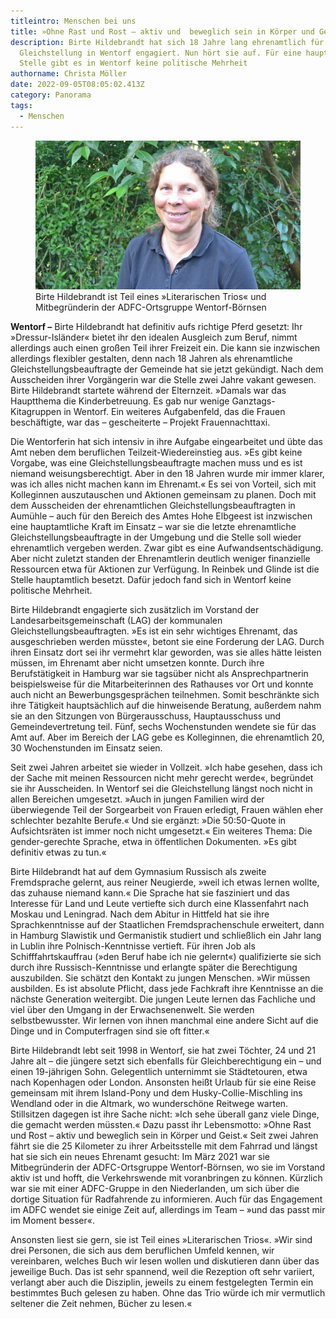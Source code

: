 ```yaml
---
titleintro: Menschen bei uns
title: »Ohne Rast und Rost – aktiv und  beweglich sein in Körper und Geist«
description: Birte Hildebrandt hat sich 18 Jahre lang ehrenamtlich für das Thema
  Gleichstellung in Wentorf engagiert. Nun hört sie auf. Für eine hauptamtliche
  Stelle gibt es in Wentorf keine politische Mehrheit
authorname: Christa Möller
date: 2022-09-05T08:05:02.413Z
category: Panorama
tags:
  - Menschen
---
```

<figure>
  <img src="/static/media/2022-09-05-hildebrandt-birte.jpg">
  <figcaption>
Birte Hildebrandt ist Teil eines »Literarischen Trios« und Mitbegründerin der ADFC-Ortsgruppe Wentorf-Börnsen     
   
  </figcaption>
</figure>



**Wentorf –** Birte Hildebrandt hat definitiv aufs richtige Pferd gesetzt: Ihr »Dressur-Isländer« bietet ihr den idealen Ausgleich zum Beruf, nimmt allerdings auch einen großen Teil ihrer Freizeit ein. Die kann sie inzwischen allerdings flexibler gestalten, denn nach 18 Jahren als ehrenamtliche Gleichstellungsbeauftragte der Gemeinde hat sie jetzt gekündigt. Nach dem Ausscheiden ihrer Vorgängerin war die Stelle zwei Jahre vakant gewesen. Birte Hildebrandt startete während der Elternzeit. »Damals war das Hauptthema die Kinderbetreuung. Es gab nur wenige Ganztags-Kitagruppen in Wentorf. Ein weiteres Aufgabenfeld, das die Frauen beschäftigte, war das – gescheiterte – Projekt Frauennachttaxi. 

Die Wentorferin hat sich intensiv in ihre Aufgabe eingearbeitet und übte das Amt neben dem beruflichen Teilzeit-Wiedereinstieg aus. »Es gibt keine Vorgabe, was eine Gleichstellungsbeauftragte machen muss und es ist niemand weisungsberechtigt. Aber in den 18 Jahren wurde mir immer klarer, was ich alles nicht machen kann im Ehrenamt.« Es sei von Vorteil, sich mit Kolleginnen auszutauschen und Aktionen gemeinsam zu planen. Doch mit dem Ausscheiden der ehrenamtlichen Gleichstellungsbeauftragten in Aumühle – auch für den Bereich des Amtes Hohe Elbgeest ist inzwischen eine hauptamtliche Kraft im Einsatz – war sie die letzte ehrenamtliche Gleichstellungsbeauftragte in der Umgebung und die Stelle soll wieder ehrenamtlich vergeben werden. Zwar gibt es eine Aufwandsentschädigung. Aber nicht zuletzt standen der Ehrenamtlerin deutlich weniger finanzielle Ressourcen etwa für Aktionen zur Verfügung. In Reinbek und Glinde ist die Stelle hauptamtlich besetzt. Dafür jedoch fand sich in Wentorf keine politische Mehrheit. 

Birte Hildebrandt engagierte sich zusätzlich im Vorstand der Landesarbeitsgemeinschaft (LAG) der kommunalen Gleichstellungsbeauftragten. »Es ist ein sehr wichtiges Ehrenamt, das ausgeschrieben werden müsste«, betont sie eine Forderung der LAG. Durch ihren Einsatz dort sei ihr vermehrt klar geworden, was sie alles hätte leisten müssen, im Ehrenamt aber nicht umsetzen konnte. Durch ihre Berufstätigkeit in Hamburg war sie tagsüber nicht als Ansprechpartnerin beispielsweise für die Mitarbeiterinnen des Rathauses vor Ort und konnte auch nicht an Bewerbungsgesprächen teilnehmen. Somit beschränkte sich ihre Tätigkeit hauptsächlich auf die hinweisende Beratung, außerdem nahm sie an den Sitzungen von Bürgerausschuss, Hauptausschuss und Gemeindevertretung teil. Fünf, sechs Wochenstunden wendete sie für das Amt auf. Aber im Bereich der LAG gebe es Kolleginnen, die ehrenamtlich 20, 30 Wochenstunden im Einsatz seien. 

Seit zwei Jahren arbeitet sie wieder in Vollzeit. »Ich habe gesehen, dass ich der Sache mit meinen Ressourcen nicht mehr gerecht werde«, begründet sie ihr Ausscheiden. In Wentorf sei die Gleichstellung längst noch nicht in allen Bereichen umgesetzt. »Auch in jungen Familien wird der überwiegende Teil der Sorgearbeit von Frauen erledigt, Frauen wählen eher schlechter bezahlte Berufe.« Und sie ergänzt: »Die 50:50-Quote in Aufsichtsräten ist immer noch nicht umgesetzt.« Ein weiteres Thema: Die gender-gerechte Sprache, etwa in öffentlichen Dokumenten. »Es gibt definitiv etwas zu tun.« 

Birte Hildebrandt hat auf dem Gymnasium Russisch als zweite Fremdsprache gelernt, aus reiner Neugierde, »weil ich etwas lernen wollte, das zuhause niemand kann.« Die Sprache hat sie fasziniert und das Interesse für Land und Leute vertiefte sich durch eine Klassenfahrt nach Moskau und Leningrad. Nach dem Abitur in Hittfeld hat sie ihre Sprachkenntnisse auf der Staatlichen Fremdsprachenschule erweitert, dann in Hamburg Slawistik und Germanistik studiert und schließlich ein Jahr lang in Lublin ihre Polnisch-Kenntnisse vertieft. Für ihren Job als Schifffahrtskauffrau (»den Beruf habe ich nie gelernt«) qualifizierte sie sich durch ihre Russisch-Kenntnisse und erlangte später die Berechtigung auszubilden. Sie schätzt den Kontakt zu jungen Menschen. »Wir müssen ausbilden. Es ist absolute Pflicht, dass jede Fachkraft ihre Kenntnisse an die nächste Generation weitergibt. Die jungen Leute lernen das Fachliche und viel über den Umgang in der Erwachsenenwelt. Sie werden selbstbewusster. Wir lernen von ihnen manchmal eine andere Sicht auf die Dinge und in Computerfragen sind sie oft fitter.« 

Birte Hildebrandt lebt seit 1998 in Wentorf, sie hat zwei Töchter, 24 und 21 Jahre alt – die jüngere setzt sich ebenfalls für Gleichberechtigung ein – und einen 19-jährigen Sohn. Gelegentlich unternimmt sie Städtetouren, etwa nach Kopenhagen oder London. Ansonsten heißt Urlaub für sie eine Reise gemeinsam mit ihrem Island-Pony und dem Husky-Collie-Mischling ins Wendland oder in die Altmark, wo wunderschöne Reitwege warten. Stillsitzen dagegen ist ihre Sache nicht: »Ich sehe überall ganz viele Dinge, die gemacht werden müssten.« Dazu passt ihr Lebensmotto: »Ohne Rast und Rost – aktiv und beweglich sein in Körper und Geist.« Seit zwei Jahren fährt sie die 25 Kilometer zu ihrer Arbeitsstelle mit dem Fahrrad und längst hat sie sich ein neues Ehrenamt gesucht: Im März 2021 war sie Mitbegründerin der ADFC-Ortsgruppe Wentorf-Börnsen, wo sie im Vorstand aktiv ist und hofft, die Verkehrswende mit voranbringen zu können. Kürzlich war sie mit einer ADFC-Gruppe in den Niederlanden, um sich über die dortige Situation für Radfahrende zu informieren. Auch für das Engagement im ADFC wendet sie einige Zeit auf, allerdings im Team – »und das passt mir im Moment besser«.

Ansonsten liest sie gern, sie ist Teil eines »Literarischen Trios«. »Wir sind drei Personen, die sich aus dem beruflichen Umfeld kennen, wir vereinbaren, welches Buch wir lesen wollen und diskutieren dann über das jeweilige Buch. Das ist sehr spannend, weil die Rezeption oft sehr variiert, verlangt aber auch die Disziplin, jeweils zu einem festgelegten Termin ein bestimmtes Buch gelesen zu haben. Ohne das Trio würde ich mir vermutlich seltener die Zeit nehmen, Bücher zu lesen.«
